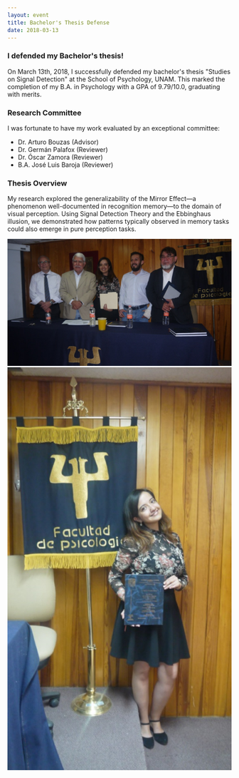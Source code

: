 ```yaml
---
layout: event
title: Bachelor's Thesis Defense
date: 2018-03-13
---
```


### I defended my Bachelor's thesis!

On March 13th, 2018, I successfully defended my bachelor's thesis "Studies on Signal Detection" at the School of Psychology, UNAM. This marked the completion of my B.A. in Psychology with a GPA of 9.79/10.0, graduating with merits.

### Research Committee

I was fortunate to have my work evaluated by an exceptional committee:

- Dr. Arturo Bouzas (Advisor)
- Dr. Germán Palafox (Reviewer)
- Dr. Óscar Zamora (Reviewer)
- B.A. José Luis Baroja (Reviewer)

### Thesis Overview

My research explored the generalizability of the Mirror Effect—a phenomenon well-documented in recognition memory—to the domain of visual perception. Using Signal Detection Theory and the Ebbinghaus illusion, we demonstrated how patterns typically observed in memory tasks could also emerge in pure perception tasks.

<div style="text-align: center">
    <img src="/photos/Fel_Ex2.jpg" alt="Thesis Defense Committee">    
</div>

<div style="text-align: center">
    <img src="/photos/Fel_Ex1.jpg" alt="Lab25 Celebration">    
</div>

